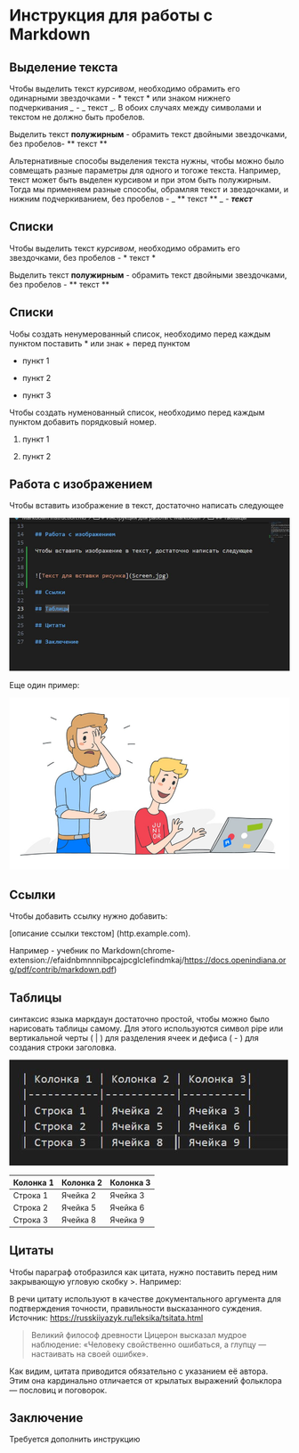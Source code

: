 # Инструкция для работы с Markdown

## Выделение текста

Чтобы выделить текст *курсивом*, необходимо обрамить его одинарными звездочками  - * текст * или знаком нижнего подчеркивания *_* - _ текст _. В обоих случаях между символами и текстом не должно быть пробелов. 

Выделить текст **полужирным** - обрамить текст двойными звездочками, без пробелов- ** текст **

Альтернативные способы выделения текста нужны, чтобы можно было совмещать разные параметры для одного и тогоже текста. Например, текст может быть выделен курсивом и при этом быть полужирным.
Тогда мы применяем разные способы, обрамляя текст и звездочками, и нижним подчеркиванием, без пробелов - _ ** текст ** _  - _**текст**_

## Списки

Чтобы выделить текст *курсивом*, необходимо обрамить его звездочками, без пробелов - *  текст *

Выделить текст **полужирным** - обрамить текст двойными звездочками, без пробелов - ** текст **

## Списки

Чобы создать ненумерованный список, необходимо перед каждым пунктом поставить * или знак + перед пунктом

* пункт 1

* пункт 2

* пункт 3

Чтобы создать нуменованный список, необходимо перед каждым пунктом добавить порядковый номер.

1. пункт 1

2. пункт 2 

## Работа с изображением

Чтобы вставить изображение в текст, достаточно написать следующее


![Текст для вставки рисунка](Screen.jpg)

Еще один пример:

![Как я учусь](OMG.jpeg)

## Ссылки

Чтобы добавить ссылку нужно добавить:

[описание ссылки текстом] (http.example.com). 

Например - учебник по Markdown(chrome-extension://efaidnbmnnnibpcajpcglclefindmkaj/https://docs.openindiana.org/pdf/contrib/markdown.pdf)

## Таблицы

синтаксис языка маркдаун достаточно простой, чтобы можно было нарисовать таблицы самому. Для этого используются символ pipe или вертикальной черты ( | ) для разделения ячеек и дефиса ( - ) для создания строки заголовка.

![Таблица](Table.jpg)

| Колонка 1 | Колонка 2 | Колонка 3|
|-----------|-----------|----------|
| Строка 1  | Ячейка 2  | Ячейка 3 |
| Строка 2  | Ячейка 5  | Ячейка 6 |
| Строка 3  | Ячейка 8  | Ячейка 9 |

## Цитаты

Чтобы параграф отобразился как цитата, нужно поставить перед ним закрывающую угловую скобку >. Например:

В речи цитату используют в качестве документального аргумента для подтверждения точности, правильности высказанного суждения.
Источник: https://russkiiyazyk.ru/leksika/tsitata.html

> Великий философ древности Цицерон высказал мудрое наблюдение: «Человеку свойственно ошибаться, а глупцу — настаивать на своей ошибке».

Как видим, цитата приводится обязательно с указанием её автора. Этим она кардинально отличается от крылатых выражений фольклора — пословиц и поговорок.

## Заключение

Требуется дополнить инструкцию

